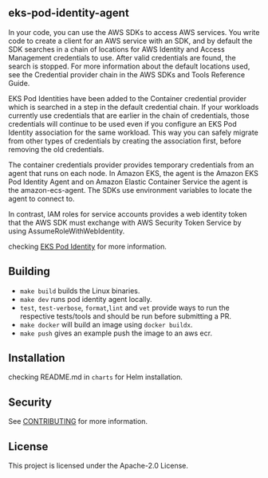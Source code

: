 ## eks-pod-identity-agent

In your code, you can use the AWS SDKs to access AWS services. You write code to create a client for an AWS service with an SDK, and by default the SDK searches in a chain of locations for AWS Identity and Access Management credentials to use. After valid credentials are found, the search is stopped. For more information about the default locations used, see the Credential provider chain in the AWS SDKs and Tools Reference Guide.

EKS Pod Identities have been added to the Container credential provider which is searched in a step in the default credential chain. If your workloads currently use credentials that are earlier in the chain of credentials, those credentials will continue to be used even if you configure an EKS Pod Identity association for the same workload. This way you can safely migrate from other types of credentials by creating the association first, before removing the old credentials.

The container credentials provider provides temporary credentials from an agent that runs on each node. In Amazon EKS, the agent is the Amazon EKS Pod Identity Agent and on Amazon Elastic Container Service the agent is the amazon-ecs-agent. The SDKs use environment variables to locate the agent to connect to.

In contrast, IAM roles for service accounts provides a web identity token that the AWS SDK must exchange with AWS Security Token Service by using AssumeRoleWithWebIdentity.

checking [EKS Pod Identity](https://docs.aws.amazon.com/eks/latest/userguide/pod-id-how-it-works.html) for more information.

## Building

* `make build`  builds the Linux binaries.
* `make dev`  runs pod identity agent locally.
* `test`, `test-verbose`, `format`,`lint` and `vet` provide ways to run the respective tests/tools and should be run before submitting a PR.
* `make docker` will build an image using `docker buildx`.
* `make push` gives an example push the image to an aws ecr.

## Installation

checking README.md in `charts` for Helm installation.

## Security

See [CONTRIBUTING](CONTRIBUTING.md#security-issue-notifications) for more information.

## License

This project is licensed under the Apache-2.0 License.

